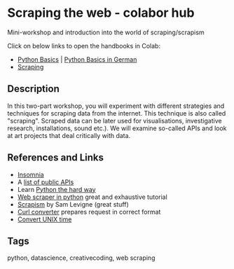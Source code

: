 # Scraping the web - colabor hub

Mini-workshop and introduction into the world of scraping/scrapism

Click on below links to open the handbooks in Colab:

- [Python Basics]() | [Python Basics in German]()
- [Scraping]()

## Description

In this two-part workshop, you will experiment with different strategies and techniques for scraping data from the internet. This technique is also called "scraping". Scraped data can be later used for visualisations, investigative research, installations, sound etc.). We will examine so-called APIs and look at art projects that deal critically with data.

## References and Links

- [Insomnia](https://insomnia.rest/download) 
- A [list of public APIs](https://github.com/public-apis/public-apis)
- Learn [Python the hard way](https://learnpythonthehardway.org/book/)
- [Web scraper in python](https://first-web-scraper.readthedocs.io/en/latest/) great and exhaustive tutorial
- [Scrapism](https://scrapism.lav.io/) by Sam Levigne (great stuff) 
- [Curl converter](https://curlconverter.com/python/) prepares request in correct format
- [Convert UNIX time](https://www.epochconverter.com/)

## Tags
python, datascience, creativecoding, web scraping
